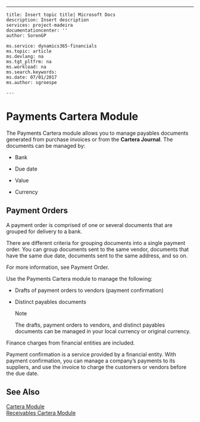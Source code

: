 ---
    title: Insert topic title| Microsoft Docs
    description: Insert description
    services: project-madeira
    documentationcenter: ''
    author: SorenGP

    ms.service: dynamics365-financials
    ms.topic: article
    ms.devlang: na
    ms.tgt_pltfrm: na
    ms.workload: na
    ms.search.keywords:
    ms.date: 07/01/2017
    ms.author: sgroespe

    ---
# Payments Cartera Module
The Payments Cartera module allows you to manage payables documents generated from purchase invoices or from the **Cartera Journal**. The documents can be managed by:  
  
-   Bank  
  
-   Due date  
  
-   Value  
  
-   Currency  
  
## Payment Orders  
 A payment order is comprised of one or several documents that are grouped for delivery to a bank.  
  
 There are different criteria for grouping documents into a single payment order. You can group documents sent to the same vendor, documents that have the same due date, documents sent to the same address, and so on.  
  
 For more information, see Payment Order.  
  
 Use the Payments Cartera module to manage the following:  
  
-   Drafts of payment orders to vendors \(payment confirmation\)  
  
-   Distinct payables documents  
  
    > [!NOTE]  
    >  The drafts, payment orders to vendors, and distinct payables documents can be managed in your local currency or original currency.  
  
 Finance charges from financial entities are included.  
  
 Payment confirmation is a service provided by a financial entity. With payment confirmation, you can manage a company’s payments to its suppliers, and use the invoice to charge the customers or vendors before the due date.  
  
## See Also  
 [Cartera Module](../FullExperience/cartera-module.md)   
 [Receivables Cartera Module](../FullExperience/receivables-cartera-module.md)